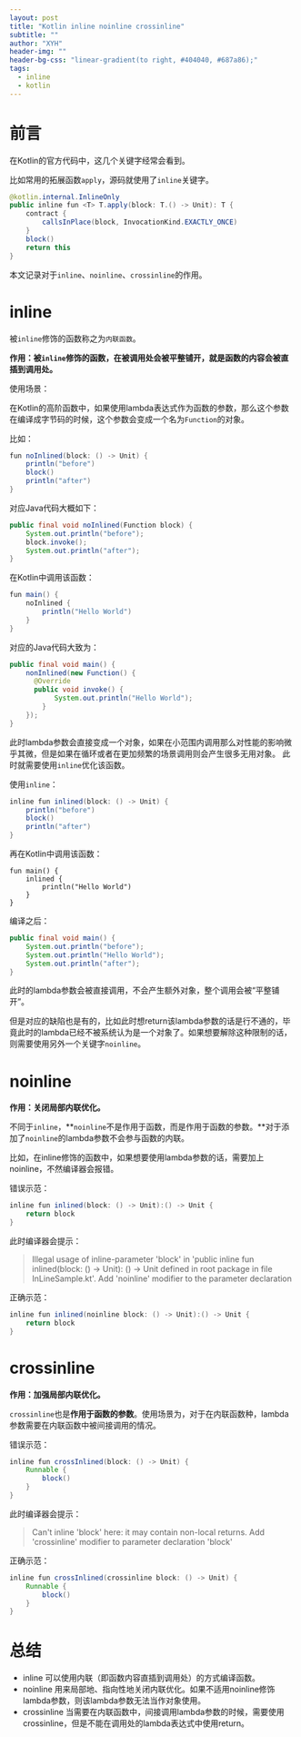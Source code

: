```yaml
---
layout: post
title: "Kotlin inline noinline crossinline"
subtitle: ""
author: "XYH"
header-img: ""
header-bg-css: "linear-gradient(to right, #404040, #687a86);"
tags: 
  - inline 
  - kotlin
---
```


# 前言

在Kotlin的官方代码中，这几个关键字经常会看到。

比如常用的拓展函数`apply`，源码就使用了`inline`关键字。

```java
@kotlin.internal.InlineOnly
public inline fun <T> T.apply(block: T.() -> Unit): T {
    contract {
        callsInPlace(block, InvocationKind.EXACTLY_ONCE)
    }
    block()
    return this
}

```

本文记录对于`inline`、`noinline`、`crossinline`的作用。

# inline

被`inline`修饰的函数称之为`内联函数`。

**作用：被`inline`修饰的函数，在被调用处会被平整铺开，就是函数的内容会被直插到调用处。**

使用场景：

在Kotlin的高阶函数中，如果使用lambda表达式作为函数的参数，那么这个参数在编译成字节码的时候，这个参数会变成一个名为`Function`的对象。

比如：

```java
fun noInlined(block: () -> Unit) {
    println("before")
    block()
    println("after")
}
```
对应Java代码大概如下：
```java
public final void noInlined(Function block) {
    System.out.println("before");
    block.invoke();
    System.out.println("after");
}
```

在Kotlin中调用该函数：
```java
fun main() {
    noInlined {
        println("Hello World")
    }
}
```
对应的Java代码大致为：
```java
public final void main() {
    nonInlined(new Function() {
      @Override
      public void invoke() {
           System.out.println("Hello World");
        }
    }); 
}
```
此时lambda参数会直接变成一个对象，如果在小范围内调用那么对性能的影响微乎其微，但是如果在循环或者在更加频繁的场景调用则会产生很多无用对象。
此时就需要使用`inline`优化该函数。

使用`inline`：

```java
inline fun inlined(block: () -> Unit) {
    println("before")
    block()
    println("after")
}
```

再在Kotlin中调用该函数：
```
fun main() {
    inlined {
        println("Hello World")
    }
}
```

编译之后：

```java
public final void main() {
    System.out.println("before");
    System.out.println("Hello World");
    System.out.println("after");
}
```
此时的lambda参数会被直接调用，不会产生额外对象，整个调用会被“平整铺开”。

但是对应的缺陷也是有的，比如此时想return该lambda参数的话是行不通的，毕竟此时的lambda已经不被系统认为是一个对象了。如果想要解除这种限制的话，则需要使用另外一个关键字`noinline`。

# noinline

**作用：关闭局部内联优化。**

不同于`inline`，**`noinline`不是作用于函数，而是作用于函数的参数。**对于添加了`noinline`的lambda参数不会参与函数的内联。

比如，在inline修饰的函数中，如果想要使用lambda参数的话，需要加上noinline，不然编译器会报错。

错误示范：

```java
inline fun inlined(block: () -> Unit):() -> Unit {
    return block
}
```
此时编译器会提示：
> Illegal usage of inline-parameter 'block' in 'public inline fun inlined(block: () -> Unit): () -> Unit defined in root package in file InLineSample.kt'. Add 'noinline' modifier to the parameter declaration

正确示范：

```java
inline fun inlined(noinline block: () -> Unit):() -> Unit {
    return block
}
```

# crossinline

**作用：加强局部内联优化。**

`crossinline`也是**作用于函数的参数**。使用场景为，对于在内联函数种，lambda参数需要在内联函数中被间接调用的情况。

错误示范：

```java
inline fun crossInlined(block: () -> Unit) {
    Runnable {
        block()
    }
}
```
此时编译器会提示：
> Can't inline 'block' here: it may contain non-local returns. Add 'crossinline' modifier to parameter declaration 'block'

正确示范：

```java
inline fun crossInlined(crossinline block: () -> Unit) {
    Runnable {
        block()
    }
}
```

# 总结

* inline 可以使用内联（即函数内容直插到调用处）的方式编译函数。
* noinline 用来局部地、指向性地关闭内联优化。如果不适用noinline修饰lambda参数，则该lambda参数无法当作对象使用。
* crossinline 当需要在内联函数中，间接调用lambda参数的时候，需要使用crossinline，但是不能在调用处的lambda表达式中使用return。